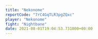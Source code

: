 ```yaml
---
title: "Nekonome"
reportCode: "7rC4GqTLR3pgZQxc"
player: "Nekonome"
fight: "Nightbane"
date: 2021-08-01T19:04:53.731000+00:00
---
```


